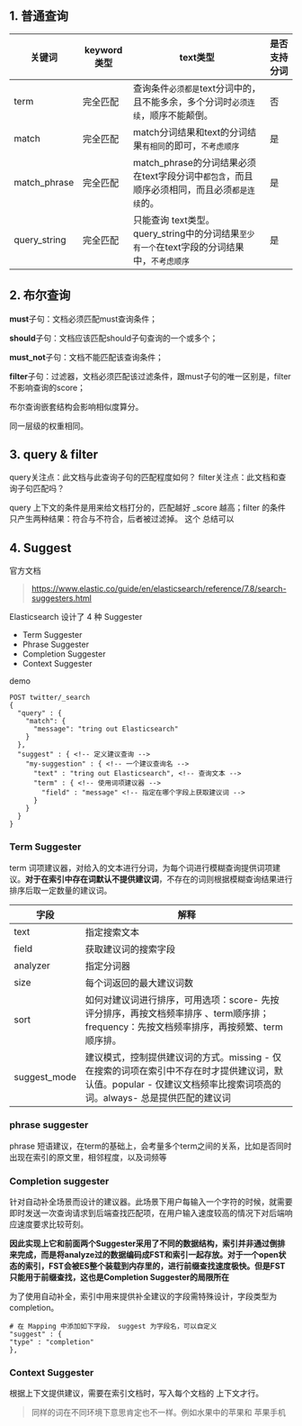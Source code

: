 ## 1. 普通查询

| 关键词       | keyword类型 | text类型                                                     | 是否支持分词 |
| ------------ | ----------- | ------------------------------------------------------------ | ------------ |
| term         | 完全匹配    | 查询条件`必须都是`text分词中的，且不能多余，多个分词时`必须连续`，顺序不能颠倒。 | 否           |
| match        | 完全匹配    | match分词结果和text的分词结果`有相同`的即可，`不考虑顺序`    | 是           |
| match_phrase | 完全匹配    | match_phrase的分词结果必须在text字段分词中`都包含`，而且顺序必须相同，而且必须`都是连续`的。 | 是           |
| query_string | 完全匹配    | 只能查询 text类型。query_string中的分词结果`至少有一个`在text字段的分词结果中，`不考虑顺序` | 是           |



## 2. 布尔查询

**must**子句：文档必须匹配must查询条件；

**should**子句：文档应该匹配should子句查询的一个或多个；

**must_not**子句：文档不能匹配该查询条件；

**filter**子句：过滤器，文档必须匹配该过滤条件，跟must子句的唯一区别是，filter不影响查询的score；

布尔查询嵌套结构会影响相似度算分。

同一层级的权重相同。

## 3. query & filter

query关注点：此文档与此查询子句的匹配程度如何？
filter关注点：此文档和查询子句匹配吗？

query 上下文的条件是用来给文档打分的，匹配越好 _score 越高；filter 的条件只产生两种结果：符合与不符合，后者被过滤掉。 这个 总结可以

## 4. Suggest

官方文档

> https://www.elastic.co/guide/en/elasticsearch/reference/7.8/search-suggesters.html

Elasticsearch 设计了 4 种 Suggester

- Term Suggester
- Phrase Suggester
- Completion Suggester
- Context Suggester



demo

```shell
POST twitter/_search
{
  "query" : {
    "match": {
      "message": "tring out Elasticsearch"
    }
  },
  "suggest" : { <!-- 定义建议查询 -->
    "my-suggestion" : { <!-- 一个建议查询名 -->
      "text" : "tring out Elasticsearch", <!-- 查询文本 -->
      "term" : { <!-- 使用词项建议器 -->
        "field" : "message" <!-- 指定在哪个字段上获取建议词 -->
      }
    }
  }
}
```



### Term Suggester

term 词项建议器，对给入的文本进行分词，为每个词进行模糊查询提供词项建议。**对于在索引中存在词默认不提供建议词**，不存在的词则根据模糊查询结果进行排序后取一定数量的建议词。

| 字段         | 解释                                                         |
| ------------ | ------------------------------------------------------------ |
| text         | 指定搜索文本                                                 |
| field        | 获取建议词的搜索字段                                         |
| analyzer     | 指定分词器                                                   |
| size         | 每个词返回的最大建议词数                                     |
| sort         | 如何对建议词进行排序，可用选项：score- 先按评分排序，再按文档频率排序 、term顺序排；frequency：先按文档频率排序，再按频繁、term顺序排。 |
| suggest_mode | 建议模式，控制提供建议词的方式。missing - 仅在搜索的词项在索引中不存在时才提供建议词，默认值。popular - 仅建议文档频率比搜索词项高的词。always- 总是提供匹配的建议词 |

### phrase suggester

phrase 短语建议，在term的基础上，会考量多个term之间的关系，比如是否同时出现在索引的原文里，相邻程度，以及词频等



### Completion suggester 

针对自动补全场景而设计的建议器。此场景下用户每输入一个字符的时候，就需要即时发送一次查询请求到后端查找匹配项，在用户输入速度较高的情况下对后端响应速度要求比较苛刻。

**因此实现上它和前面两个Suggester采用了不同的数据结构，索引并非通过倒排来完成，而是将analyze过的数据编码成FST和索引一起存放。对于一个open状态的索引，FST会被ES整个装载到内存里的，进行前缀查找速度极快。但是FST只能用于前缀查找，这也是Completion Suggester的局限所在**

 为了使用自动补全，索引中用来提供补全建议的字段需特殊设计，字段类型为 completion。

```shell
# 在 Mapping 中添加如下字段， suggest 为字段名，可以自定义
"suggest" : {
"type" : "completion"
},
```



### Context Suggester

根据上下文提供建议，需要在索引文档时，写入每个文档的 上下文才行。

> 同样的词在不同环境下意思肯定也不一样。例如水果中的苹果和 苹果手机

